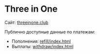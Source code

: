Three in One
============
Сайт: [threeinone.club](https://www.threeinone.club/)

Публично доступные данные по платежам:
* Пополнения: [refill/index.html](https://cdn.rawgit.com/kamikadzedead/threeinone.club/8c2bf5fe7a2999706445ed8138186670c66546a1/refill/)
* Выплаты: [withdraw/index.html](https://cdn.rawgit.com/kamikadzedead/threeinone.club/8c2bf5fe7a2999706445ed8138186670c66546a1/withdraw/)
